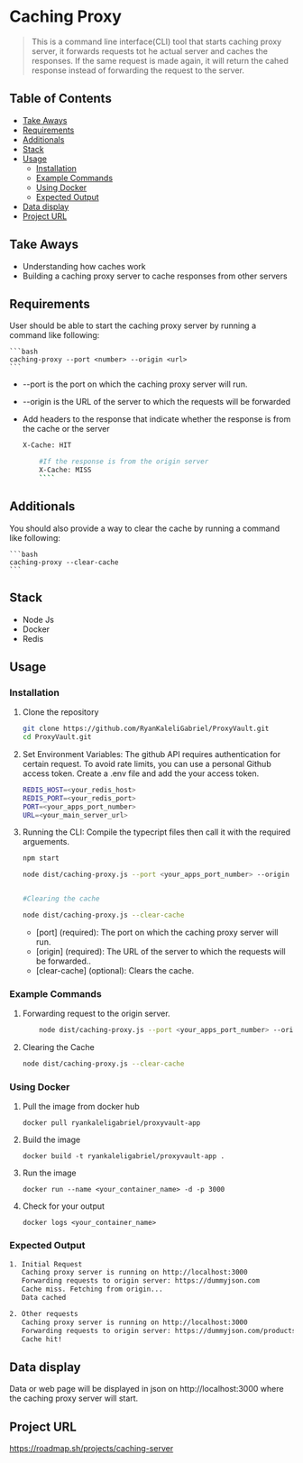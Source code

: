 # Caching Proxy

> This is a command line interface(CLI) tool that starts caching proxy server, it forwards requests tot he actual server and caches the responses. If the same request is made again, it will return the cahed response instead of forwarding the request to the server.

## Table of Contents

- [Take Aways](#take-aways)
- [Requirements](#requirements)
- [Additionals](#additionals)
- [Stack](#stack)
- [Usage](#usage)
  - [Installation](#installation)
  - [Example Commands](#example-commands)
  - [Using Docker](#using-docker)
  - [Expected Output](#expected-output)
- [Data display](#data-display)
- [Project URL](#project-url)

## Take Aways

- Understanding how caches work
- Building a caching proxy server to cache responses from other servers

## Requirements

User should be able to start the caching proxy server by running a command like following:

    ```bash
    caching-proxy --port <number> --origin <url>
    ```

- --port is the port on which the caching proxy server will run.

- --origin is the URL of the server to which the requests will be forwarded

- Add headers to the response that indicate whether the response is from the cache or the server

  `````bash # If the response is from the cache
  X-Cache: HIT

      #If the response is from the origin server
      X-Cache: MISS
      ````
  `````

## Additionals

You should also provide a way to clear the cache by running a command like following:

    ```bash
    caching-proxy --clear-cache
    ```

## Stack

- Node Js
- Docker
- Redis

## Usage

### Installation

1. Clone the repository

   ```bash
   git clone https://github.com/RyanKaleliGabriel/ProxyVault.git
   cd ProxyVault.git
   ```

2. Set Environment Variables: The github API requires authentication for certain request. To avoid rate limits, you can use a personal Github access token. Create a .env file and add the your access token.

   ```bash
   REDIS_HOST=<your_redis_host>
   REDIS_PORT=<your_redis_port>
   PORT=<your_apps_port_number>
   URL=<your_main_server_url>
   ```

3. Running the CLI: Compile the typecript files then call it with the required arguements.

   ```bash
   npm start

   node dist/caching-proxy.js --port <your_apps_port_number> --origin <your_main_server_url>


   #Clearing the cache

   node dist/caching-proxy.js --clear-cache

   ```

   - [port] (required): The port on which the caching proxy server will run.
   - [origin] (required): The URL of the server to which the requests will be forwarded..
   - [clear-cache] (optional): Clears the cache.

### Example Commands

1. Forwarding request to the origin server.

   ```bash
       node dist/caching-proxy.js --port <your_apps_port_number> --origin <your_main_server_url>
   ```

2. Clearing the Cache

   ```bash
   node dist/caching-proxy.js --clear-cache
   ```

### Using Docker

1. Pull the image from docker hub

   ```
   docker pull ryankaleligabriel/proxyvault-app

   ```

2. Build the image

   ```
   docker build -t ryankaleligabriel/proxyvault-app .
   ```

3. Run the image

   ```
   docker run --name <your_container_name> -d -p 3000
   ```

4. Check for your output

   ```
   docker logs <your_container_name>
   ```

### Expected Output

```bash
1. Initial Request
   Caching proxy server is running on http://localhost:3000
   Forwarding requests to origin server: https://dummyjson.com
   Cache miss. Fetching from origin...
   Data cached

2. Other requests
   Caching proxy server is running on http://localhost:3000
   Forwarding requests to origin server: https://dummyjson.com/products
   Cache hit!
```

## Data display

Data or web page will be displayed in json on http://localhost:3000 where the caching proxy server will start.

## Project URL

https://roadmap.sh/projects/caching-server

